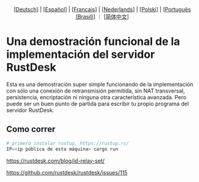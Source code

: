 <p align="center">
   [<a href="README-DE.md">Deutsch</a>] | [<a href="README-ES.md">Español</a>] | [<a href="README-FR.md">Français</a>] | [<a href="README-NL.md">Nederlands</a>] | [<a href="README-PL.md">Polski</a>] | [<a href="README-PTBR.md">Português (Brasil)</a>] ｜ [<a href="README-ZH.md">简体中文</a>] <br>
</p>

# Una demostración funcional de la implementación del servidor RustDesk
Esta es una demostración super simple funcionando de la implementación con sólo una conexión de retransmisión permitida, sin NAT transversal, persistencia, encriptación ni ninguna otra característica avanzada. Pero puede ser un buen punto de partida para escribir tu propio programa del servidor RustDesk.

## Como correr
```bash
# primero instalar rustup, https://rustup.rs/
IP=<ip pública de esta máquina> cargo run
```

https://rustdesk.com/blog/id-relay-set/

https://github.com/rustdesk/rustdesk/issues/115
